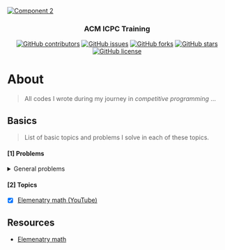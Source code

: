 <p align="center">
  <a href="https://github.com/AbdallahHemdan/CP__Training" rel="noopener">
    
  ![Component 2](https://user-images.githubusercontent.com/40190772/87728748-033bf580-c7c4-11ea-8556-de70424932e3.png)
  
  </a>
</p>

<h3 align="center">ACM ICPC Training</h3>
<div align="center">

[![GitHub contributors](https://img.shields.io/github/contributors/AbdallahHemdan/CP__Training)](https://github.com/AbdallahHemdan/CP__Training/contributors)
[![GitHub issues](https://img.shields.io/github/issues/AbdallahHemdan/CP__Training)](https://github.com/AbdallahHemdan/CP__Training/issues)
[![GitHub forks](https://img.shields.io/github/forks/AbdallahHemdan/CP__Training)](https://github.com/AbdallahHemdan/CP__Training/network)
[![GitHub stars](https://img.shields.io/github/stars/AbdallahHemdan/CP__Training)](https://github.com/AbdallahHemdan/CP__Training/stargazers)
[![GitHub license](https://img.shields.io/github/license/AbdallahHemdan/CP__Training)](https://github.com/AbdallahHemdan/CP__Training/blob/master/LICENSE)


</div>


# About
> All codes I wrote during my journey in _competitive programming_ ...


## Basics 
> List of basic topics and problems I solve in each of these topics.

#### [1] Problems

<details>
  <summary>General problems</summary>

  - [x] CF231-D2-A
  - [x] CF263-D2-A
  - [x] CF405-D2-A
  - [x] CF112-D2-A
  - [x] CF236-D2-A
  - [x] CF59-D2-A
  - [x] CF344-D2-A
  - [x] CF381-D2-A
  - [x] CF266-D2-A
  - [x] CF427-D2-A
  - [x] CF431-D2-A
  - [x] CF731-D2-A
  - [x] CF268-D2-A
  
</details> 


#### [2] Topics

- [x] [Elemenatry math (YouTube)](https://github.com/AbdallahHemdan/CP__Training/blob/master/1.%20NOTES__Elementary__Math.md)



## Resources

- [Elemenatry math](https://www.youtube.com/watch?v=Syx2qDjj7TE)
